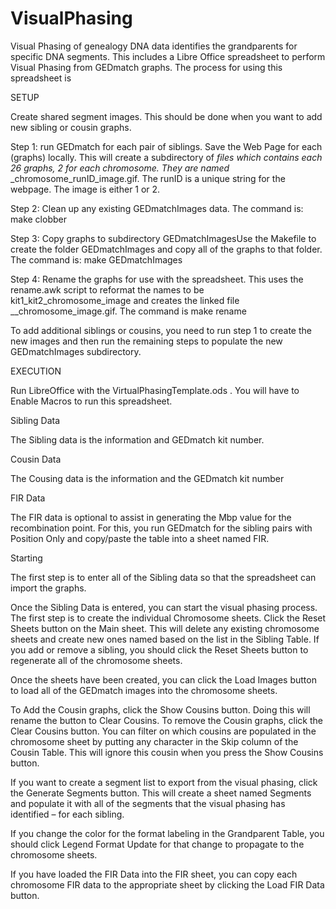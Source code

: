 # VisualPhasing



Visual Phasing of genealogy DNA data identifies the grandparents for specific DNA segments. This includes a Libre Office spreadsheet to perform Visual Phasing from GEDmatch graphs. The process for using this spreadsheet is

SETUP

Create shared segment images. This should be done when you want to add new sibling or cousin graphs.

Step 1: run GEDmatch for each pair of siblings. Save the Web Page for each (graphs) locally. This will create a subdirectory of <name>_files which contains each 26 graphs, 2 for each chromosome. They are named <kit1>_<kit2>_chromosome_runID_image.gif. The runID is a unique string for the webpage. The image is either 1 or 2. 

Step 2: Clean up any existing GEDmatchImages data. The command is: make clobber

Step 3: Copy graphs to subdirectory GEDmatchImagesUse the Makefile to create the folder GEDmatchImages and copy all of the graphs to that folder. The command is: make GEDmatchImages

Step 4: Rename the graphs for use with the spreadsheet. This uses the rename.awk script to reformat the names to be kit1_kit2_chromosome_image and creates the linked file <kit2>_<kit1>_chromosome_image.gif. The command is make rename

To add additional siblings or cousins, you need to run step 1 to create the new images and then run the remaining steps to populate the new GEDmatchImages subdirectory.

EXECUTION

Run LibreOffice with the VirtualPhasingTemplate.ods . You will have to Enable Macros to run this spreadsheet.


Sibling Data

The Sibling data is the information and GEDmatch kit number. 

Cousin Data

The Cousing data is the information and the GEDmatch kit number

FIR Data

The FIR data is optional to assist in generating the Mbp value for the recombination point. For this, you run GEDmatch for the sibling pairs with Position Only and copy/paste the table into a sheet named FIR. 

Starting

The first step is to enter all of the Sibling data so that the spreadsheet can import the graphs. 

Once the Sibling Data is entered, you can start the visual phasing process. The first step is to create the individual Chromosome sheets. Click the Reset Sheets button on the Main sheet. This will delete any existing chromosome sheets and create new ones named based on the list in the Sibling Table. If you add or remove a sibling, you should click the Reset Sheets button to regenerate all of the chromosome sheets. 

Once the sheets have been created, you can click the Load Images button to load all of the GEDmatch images into the chromosome sheets. 

To Add the Cousin graphs, click the Show Cousins button. Doing this will rename the button to Clear Cousins. To remove the Cousin graphs, click the Clear Cousins button. You can filter on which cousins are populated in the chromosome sheet by putting any character in the Skip column of the Cousin Table. This will ignore this cousin when you press the Show Cousins button.

If you want to create a segment list to export from the visual phasing, click the Generate Segments button. This will create a sheet named Segments and populate it with all of the segments that the visual phasing has identified – for each sibling. 

If you change the color for the format labeling in the Grandparent Table, you should click Legend Format Update for that change to propagate to the chromosome sheets. 

If you have loaded the FIR Data into the FIR sheet, you can copy each chromosome FIR data to the appropriate sheet by clicking the Load FIR Data button. 
